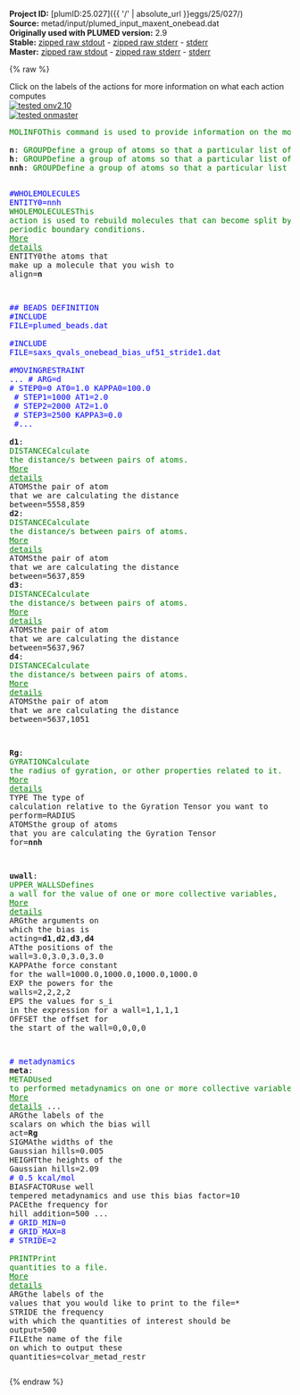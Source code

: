 **Project ID:** [plumID:25.027]({{ '/' | absolute_url }}eggs/25/027/)  
**Source:** metad/input/plumed_input_maxent_onebead.dat  
**Originally used with PLUMED version:** 2.9  
**Stable:** [zipped raw stdout](plumed_input_maxent_onebead.dat.plumed.stdout.txt.zip) - [zipped raw stderr](plumed_input_maxent_onebead.dat.plumed.stderr.txt.zip) - [stderr](plumed_input_maxent_onebead.dat.plumed.stderr)  
**Master:** [zipped raw stdout](plumed_input_maxent_onebead.dat.plumed_master.stdout.txt.zip) - [zipped raw stderr](plumed_input_maxent_onebead.dat.plumed_master.stderr.txt.zip) - [stderr](plumed_input_maxent_onebead.dat.plumed_master.stderr)  

{% raw %}
<div class="plumedpreheader">
<div class="headerInfo" id="value_details_data/metad/input/plumed_input_maxent_onebead.dat"> Click on the labels of the actions for more information on what each action computes </div>
<div class="containerBadge">
<div class="headerBadge"><a href="plumed_input_maxent_onebead.dat.plumed.stderr"><img src="https://img.shields.io/badge/v2.10-passing-green.svg" alt="tested onv2.10" /></a></div>
<div class="headerBadge"><a href="plumed_input_maxent_onebead.dat.plumed_master.stderr"><img src="https://img.shields.io/badge/master-passing-green.svg" alt="tested onmaster" /></a></div>
</div>
</div>
<pre class="plumedlisting">
<span class="plumedtooltip" style="color:green">MOLINFO<span class="right">This command is used to provide information on the molecules that are present in your system. <a href="https://www.plumed.org/doc-master/user-doc/html/MOLINFO" style="color:green">More details</a><i></i></span></span> <span class="plumedtooltip">STRUCTURE<span class="right">a file in pdb format containing a reference structure<i></i></span></span>=aacg_template_onebead_SOL.pdb <span style="color:blue" class="comment">#pdb contains both full atom and martini pdb</span>
<br/><span style="display:none;" id="data/metad/input/plumed_input_maxent_onebead.dat">The MOLINFO action with label <b></b> calculates something</span><b name="data/metad/input/plumed_input_maxent_onebead.datn" onclick='showPath("data/metad/input/plumed_input_maxent_onebead.dat","data/metad/input/plumed_input_maxent_onebead.datn","data/metad/input/plumed_input_maxent_onebead.datn","brown")'>n</b>: <span class="plumedtooltip" style="color:green">GROUP<span class="right">Define a group of atoms so that a particular list of atoms can be referenced with a single label in definitions of CVs or virtual atoms. <a href="https://www.plumed.org/doc-master/user-doc/html/GROUP" style="color:green">More details</a><i></i></span></span> <span class="plumedtooltip">ATOMS<span class="right">the numerical indexes for the set of atoms in the group<i></i></span></span>=1-5829
<span style="display:none;" id="data/metad/input/plumed_input_maxent_onebead.datn">The GROUP action with label <b>n</b> calculates something</span><b name="data/metad/input/plumed_input_maxent_onebead.dath" onclick='showPath("data/metad/input/plumed_input_maxent_onebead.dat","data/metad/input/plumed_input_maxent_onebead.dath","data/metad/input/plumed_input_maxent_onebead.dath","brown")'>h</b>: <span class="plumedtooltip" style="color:green">GROUP<span class="right">Define a group of atoms so that a particular list of atoms can be referenced with a single label in definitions of CVs or virtual atoms. <a href="https://www.plumed.org/doc-master/user-doc/html/GROUP" style="color:green">More details</a><i></i></span></span> <span class="plumedtooltip">ATOMS<span class="right">the numerical indexes for the set of atoms in the group<i></i></span></span>=<span class="plumedtooltip">@hydrogens<span class="right">all hydrogen atoms. <a href="https://www.plumed.org/doc-master/user-doc/html/MOLINFO">Click here</a> for more information. <i></i></span></span>
<span style="display:none;" id="data/metad/input/plumed_input_maxent_onebead.dath">The GROUP action with label <b>h</b> calculates something</span><b name="data/metad/input/plumed_input_maxent_onebead.datnnh" onclick='showPath("data/metad/input/plumed_input_maxent_onebead.dat","data/metad/input/plumed_input_maxent_onebead.datnnh","data/metad/input/plumed_input_maxent_onebead.datnnh","brown")'>nnh</b>: <span class="plumedtooltip" style="color:green">GROUP<span class="right">Define a group of atoms so that a particular list of atoms can be referenced with a single label in definitions of CVs or virtual atoms. <a href="https://www.plumed.org/doc-master/user-doc/html/GROUP" style="color:green">More details</a><i></i></span></span> <span class="plumedtooltip">ATOMS<span class="right">the numerical indexes for the set of atoms in the group<i></i></span></span>=<b name="data/metad/input/plumed_input_maxent_onebead.datn">n</b> <span class="plumedtooltip">REMOVE<span class="right">remove these atoms from the list<i></i></span></span>=<b name="data/metad/input/plumed_input_maxent_onebead.dath">h</b>

<span style="color:blue" class="comment">#WHOLEMOLECULES ENTITY0=nnh</span>
<span style="display:none;" id="data/metad/input/plumed_input_maxent_onebead.datnnh">The GROUP action with label <b>nnh</b> calculates something</span><span class="plumedtooltip" style="color:green">WHOLEMOLECULES<span class="right">This action is used to rebuild molecules that can become split by the periodic boundary conditions. <a href="https://www.plumed.org/doc-master/user-doc/html/WHOLEMOLECULES" style="color:green">More details</a><i></i></span></span> <span class="plumedtooltip">ENTITY0<span class="right">the atoms that make up a molecule that you wish to align<i></i></span></span>=<b name="data/metad/input/plumed_input_maxent_onebead.datn">n</b>

<span style="color:blue" class="comment">## BEADS DEFINITION</span>
<span style="color:blue" class="comment">#INCLUDE FILE=plumed_beads.dat</span>
<br/><span style="color:blue" class="comment">#INCLUDE FILE=saxs_qvals_onebead_bias_uf51_stride1.dat</span>
<br/><span style="color:blue" class="comment">#MOVINGRESTRAINT ...</span>
<span style="color:blue" class="comment">#   ARG=d </span>
<span style="color:blue" class="comment">#   STEP0=0 AT0=1.0 KAPPA0=100.0 </span>
<span style="color:blue" class="comment">#   STEP1=1000 AT1=2.0 </span>
<span style="color:blue" class="comment">#   STEP2=2000 AT2=1.0 </span>
<span style="color:blue" class="comment">#   STEP3=2500 KAPPA3=0.0 </span>
<span style="color:blue" class="comment">#...</span>
<br/><b name="data/metad/input/plumed_input_maxent_onebead.datd1" onclick='showPath("data/metad/input/plumed_input_maxent_onebead.dat","data/metad/input/plumed_input_maxent_onebead.datd1","data/metad/input/plumed_input_maxent_onebead.datd1","brown")'>d1</b>: <span class="plumedtooltip" style="color:green">DISTANCE<span class="right">Calculate the distance/s between pairs of atoms. <a href="https://www.plumed.org/doc-master/user-doc/html/DISTANCE" style="color:green">More details</a><i></i></span></span> <span class="plumedtooltip">ATOMS<span class="right">the pair of atom that we are calculating the distance between<i></i></span></span>=5558,859
<span style="display:none;" id="data/metad/input/plumed_input_maxent_onebead.datd1">The DISTANCE action with label <b>d1</b> calculates the following quantities:<table  align="center" frame="void" width="95%" cellpadding="5%"><tr><td width="5%"><b> Quantity </b>  </td><td><b> Description </b> </td></tr><tr><td width="5%">d1.value</td><td>the DISTANCE between this pair of atoms</td></tr></table></span><b name="data/metad/input/plumed_input_maxent_onebead.datd2" onclick='showPath("data/metad/input/plumed_input_maxent_onebead.dat","data/metad/input/plumed_input_maxent_onebead.datd2","data/metad/input/plumed_input_maxent_onebead.datd2","brown")'>d2</b>: <span class="plumedtooltip" style="color:green">DISTANCE<span class="right">Calculate the distance/s between pairs of atoms. <a href="https://www.plumed.org/doc-master/user-doc/html/DISTANCE" style="color:green">More details</a><i></i></span></span> <span class="plumedtooltip">ATOMS<span class="right">the pair of atom that we are calculating the distance between<i></i></span></span>=5637,859
<span style="display:none;" id="data/metad/input/plumed_input_maxent_onebead.datd2">The DISTANCE action with label <b>d2</b> calculates the following quantities:<table  align="center" frame="void" width="95%" cellpadding="5%"><tr><td width="5%"><b> Quantity </b>  </td><td><b> Description </b> </td></tr><tr><td width="5%">d2.value</td><td>the DISTANCE between this pair of atoms</td></tr></table></span><b name="data/metad/input/plumed_input_maxent_onebead.datd3" onclick='showPath("data/metad/input/plumed_input_maxent_onebead.dat","data/metad/input/plumed_input_maxent_onebead.datd3","data/metad/input/plumed_input_maxent_onebead.datd3","brown")'>d3</b>: <span class="plumedtooltip" style="color:green">DISTANCE<span class="right">Calculate the distance/s between pairs of atoms. <a href="https://www.plumed.org/doc-master/user-doc/html/DISTANCE" style="color:green">More details</a><i></i></span></span> <span class="plumedtooltip">ATOMS<span class="right">the pair of atom that we are calculating the distance between<i></i></span></span>=5637,967
<span style="display:none;" id="data/metad/input/plumed_input_maxent_onebead.datd3">The DISTANCE action with label <b>d3</b> calculates the following quantities:<table  align="center" frame="void" width="95%" cellpadding="5%"><tr><td width="5%"><b> Quantity </b>  </td><td><b> Description </b> </td></tr><tr><td width="5%">d3.value</td><td>the DISTANCE between this pair of atoms</td></tr></table></span><b name="data/metad/input/plumed_input_maxent_onebead.datd4" onclick='showPath("data/metad/input/plumed_input_maxent_onebead.dat","data/metad/input/plumed_input_maxent_onebead.datd4","data/metad/input/plumed_input_maxent_onebead.datd4","brown")'>d4</b>: <span class="plumedtooltip" style="color:green">DISTANCE<span class="right">Calculate the distance/s between pairs of atoms. <a href="https://www.plumed.org/doc-master/user-doc/html/DISTANCE" style="color:green">More details</a><i></i></span></span> <span class="plumedtooltip">ATOMS<span class="right">the pair of atom that we are calculating the distance between<i></i></span></span>=5637,1051 

<span style="display:none;" id="data/metad/input/plumed_input_maxent_onebead.datd4">The DISTANCE action with label <b>d4</b> calculates the following quantities:<table  align="center" frame="void" width="95%" cellpadding="5%"><tr><td width="5%"><b> Quantity </b>  </td><td><b> Description </b> </td></tr><tr><td width="5%">d4.value</td><td>the DISTANCE between this pair of atoms</td></tr></table></span><b name="data/metad/input/plumed_input_maxent_onebead.datRg" onclick='showPath("data/metad/input/plumed_input_maxent_onebead.dat","data/metad/input/plumed_input_maxent_onebead.datRg","data/metad/input/plumed_input_maxent_onebead.datRg","brown")'>Rg</b>: <span class="plumedtooltip" style="color:green">GYRATION<span class="right">Calculate the radius of gyration, or other properties related to it. <a href="https://www.plumed.org/doc-master/user-doc/html/GYRATION" style="color:green">More details</a><i></i></span></span> <span class="plumedtooltip">TYPE<span class="right"> The type of calculation relative to the Gyration Tensor you want to perform<i></i></span></span>=RADIUS <span class="plumedtooltip">ATOMS<span class="right">the group of atoms that you are calculating the Gyration Tensor for<i></i></span></span>=<b name="data/metad/input/plumed_input_maxent_onebead.datnnh">nnh</b>

<span style="display:none;" id="data/metad/input/plumed_input_maxent_onebead.datRg">The GYRATION action with label <b>Rg</b> calculates the following quantities:<table  align="center" frame="void" width="95%" cellpadding="5%"><tr><td width="5%"><b> Quantity </b>  </td><td><b> Description </b> </td></tr><tr><td width="5%">Rg.value</td><td>the radius that was computed from the weights</td></tr></table></span><b name="data/metad/input/plumed_input_maxent_onebead.datuwall" onclick='showPath("data/metad/input/plumed_input_maxent_onebead.dat","data/metad/input/plumed_input_maxent_onebead.datuwall","data/metad/input/plumed_input_maxent_onebead.datuwall","brown")'>uwall</b>: <span class="plumedtooltip" style="color:green">UPPER_WALLS<span class="right">Defines a wall for the value of one or more collective variables, <a href="https://www.plumed.org/doc-master/user-doc/html/UPPER_WALLS" style="color:green">More details</a><i></i></span></span> <span class="plumedtooltip">ARG<span class="right">the arguments on which the bias is acting<i></i></span></span>=<b name="data/metad/input/plumed_input_maxent_onebead.datd1">d1</b>,<b name="data/metad/input/plumed_input_maxent_onebead.datd2">d2</b>,<b name="data/metad/input/plumed_input_maxent_onebead.datd3">d3</b>,<b name="data/metad/input/plumed_input_maxent_onebead.datd4">d4</b> <span class="plumedtooltip">AT<span class="right">the positions of the wall<i></i></span></span>=3.0,3.0,3.0,3.0 <span class="plumedtooltip">KAPPA<span class="right">the force constant for the wall<i></i></span></span>=1000.0,1000.0,1000.0,1000.0 <span class="plumedtooltip">EXP<span class="right"> the powers for the walls<i></i></span></span>=2,2,2,2 <span class="plumedtooltip">EPS<span class="right"> the values for s_i in the expression for a wall<i></i></span></span>=1,1,1,1 <span class="plumedtooltip">OFFSET<span class="right"> the offset for the start of the wall<i></i></span></span>=0,0,0,0 


<span style="color:blue" class="comment"># metadynamics</span>
<span style="display:none;" id="data/metad/input/plumed_input_maxent_onebead.datuwall">The UPPER_WALLS action with label <b>uwall</b> calculates the following quantities:<table  align="center" frame="void" width="95%" cellpadding="5%"><tr><td width="5%"><b> Quantity </b>  </td><td><b> Description </b> </td></tr><tr><td width="5%">uwall.bias</td><td>the instantaneous value of the bias potential</td></tr><tr><td width="5%">uwall.force2</td><td>the instantaneous value of the squared force due to this bias potential</td></tr></table></span><b name="data/metad/input/plumed_input_maxent_onebead.datmeta" onclick='showPath("data/metad/input/plumed_input_maxent_onebead.dat","data/metad/input/plumed_input_maxent_onebead.datmeta","data/metad/input/plumed_input_maxent_onebead.datmeta","brown")'>meta</b>: <span class="plumedtooltip" style="color:green">METAD<span class="right">Used to performed metadynamics on one or more collective variables. <a href="https://www.plumed.org/doc-master/user-doc/html/METAD" style="color:green">More details</a><i></i></span></span> ...
      <span class="plumedtooltip">ARG<span class="right">the labels of the scalars on which the bias will act<i></i></span></span>=<b name="data/metad/input/plumed_input_maxent_onebead.datRg">Rg</b> 
      <span class="plumedtooltip">SIGMA<span class="right">the widths of the Gaussian hills<i></i></span></span>=0.005 
      <span class="plumedtooltip">HEIGHT<span class="right">the heights of the Gaussian hills<i></i></span></span>=2.09 <span style="color:blue" class="comment"># 0.5 kcal/mol</span>
      <span class="plumedtooltip">BIASFACTOR<span class="right">use well tempered metadynamics and use this bias factor<i></i></span></span>=10 
      <span class="plumedtooltip">PACE<span class="right">the frequency for hill addition<i></i></span></span>=500 
...
<span style="color:blue" class="comment">#      GRID_MIN=0 </span>
<span style="color:blue" class="comment">#      GRID_MAX=8 </span>
<span style="color:blue" class="comment">#      STRIDE=2</span>
<br/><span style="display:none;" id="data/metad/input/plumed_input_maxent_onebead.datmeta">The METAD action with label <b>meta</b> calculates the following quantities:<table  align="center" frame="void" width="95%" cellpadding="5%"><tr><td width="5%"><b> Quantity </b>  </td><td><b> Description </b> </td></tr><tr><td width="5%">meta.bias</td><td>the instantaneous value of the bias potential</td></tr></table></span><span class="plumedtooltip" style="color:green">PRINT<span class="right">Print quantities to a file. <a href="https://www.plumed.org/doc-master/user-doc/html/PRINT" style="color:green">More details</a><i></i></span></span> <span class="plumedtooltip">ARG<span class="right">the labels of the values that you would like to print to the file<i></i></span></span>=* <span class="plumedtooltip">STRIDE<span class="right"> the frequency with which the quantities of interest should be output<i></i></span></span>=500 <span class="plumedtooltip">FILE<span class="right">the name of the file on which to output these quantities<i></i></span></span>=colvar_metad_restr
</pre>
{% endraw %}
